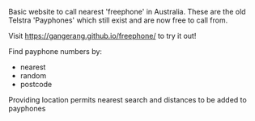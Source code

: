 Basic website to call nearest 'freephone' in Australia. These are the old Telstra 'Payphones' which still exist and are now free to call from.

Visit https://gangerang.github.io/freephone/ to try it out!

Find payphone numbers by:
- nearest
- random
- postcode

Providing location permits nearest search and distances to be added to payphones 